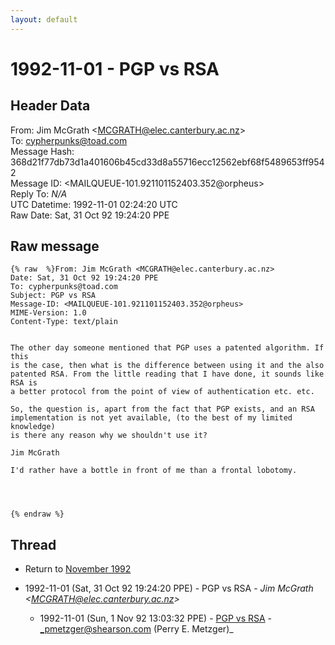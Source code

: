 ```yaml
---
layout: default
---
```


# 1992-11-01 - PGP vs RSA

## Header Data

From: Jim McGrath \<MCGRATH@elec.canterbury.ac.nz\><br>
To: cypherpunks@toad.com<br>
Message Hash: 368d21f77db73d1a401606b45cd33d8a55716ecc12562ebf68f5489653ff9542<br>
Message ID: \<MAILQUEUE-101.921101152403.352@orpheus\><br>
Reply To: _N/A_<br>
UTC Datetime: 1992-11-01 02:24:20 UTC<br>
Raw Date: Sat, 31 Oct 92 19:24:20 PPE<br>

## Raw message

```
{% raw  %}From: Jim McGrath <MCGRATH@elec.canterbury.ac.nz>
Date: Sat, 31 Oct 92 19:24:20 PPE
To: cypherpunks@toad.com
Subject: PGP vs RSA
Message-ID: <MAILQUEUE-101.921101152403.352@orpheus>
MIME-Version: 1.0
Content-Type: text/plain


The other day someone mentioned that PGP uses a patented algorithm. If this
is the case, then what is the difference between using it and the also
patented RSA. From the little reading that I have done, it sounds like RSA is
a better protocol from the point of view of authentication etc. etc.

So, the question is, apart from the fact that PGP exists, and an RSA
implementation is not yet available, (to the best of my limited knowledge)
is there any reason why we shouldn't use it?

Jim McGrath

I'd rather have a bottle in front of me than a frontal lobotomy.




{% endraw %}
```

## Thread

+ Return to [November 1992](/archive/1992/11)

+ 1992-11-01 (Sat, 31 Oct 92 19:24:20 PPE) - PGP vs RSA - _Jim McGrath \<MCGRATH@elec.canterbury.ac.nz\>_
  + 1992-11-01 (Sun, 1 Nov 92 13:03:32 PPE) - [PGP vs RSA](/archive/1992/11/6b802960a3f7f99cb978eb210063b02ebd9c1a33bf65ff4a5c4e2739df329c9f) - _pmetzger@shearson.com (Perry E. Metzger)_

